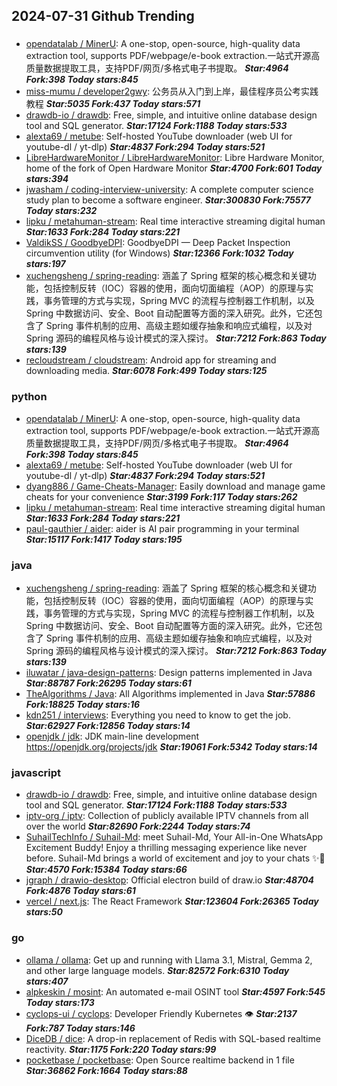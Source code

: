 ## 2024-07-31 Github Trending

### 
* [opendatalab / MinerU](https://github.com/opendatalab/MinerU): A one-stop, open-source, high-quality data extraction tool, supports PDF/webpage/e-book extraction.一站式开源高质量数据提取工具，支持PDF/网页/多格式电子书提取。 ***Star:4964 Fork:398 Today stars:845***
* [miss-mumu / developer2gwy](https://github.com/miss-mumu/developer2gwy): 公务员从入门到上岸，最佳程序员公考实践教程 ***Star:5035 Fork:437 Today stars:571***
* [drawdb-io / drawdb](https://github.com/drawdb-io/drawdb): Free, simple, and intuitive online database design tool and SQL generator. ***Star:17124 Fork:1188 Today stars:533***
* [alexta69 / metube](https://github.com/alexta69/metube): Self-hosted YouTube downloader (web UI for youtube-dl / yt-dlp) ***Star:4837 Fork:294 Today stars:521***
* [LibreHardwareMonitor / LibreHardwareMonitor](https://github.com/LibreHardwareMonitor/LibreHardwareMonitor): Libre Hardware Monitor, home of the fork of Open Hardware Monitor ***Star:4700 Fork:601 Today stars:394***
* [jwasham / coding-interview-university](https://github.com/jwasham/coding-interview-university): A complete computer science study plan to become a software engineer. ***Star:300830 Fork:75577 Today stars:232***
* [lipku / metahuman-stream](https://github.com/lipku/metahuman-stream): Real time interactive streaming digital human ***Star:1633 Fork:284 Today stars:221***
* [ValdikSS / GoodbyeDPI](https://github.com/ValdikSS/GoodbyeDPI): GoodbyeDPI — Deep Packet Inspection circumvention utility (for Windows) ***Star:12366 Fork:1032 Today stars:197***
* [xuchengsheng / spring-reading](https://github.com/xuchengsheng/spring-reading): 涵盖了 Spring 框架的核心概念和关键功能，包括控制反转（IOC）容器的使用，面向切面编程（AOP）的原理与实践，事务管理的方式与实现，Spring MVC 的流程与控制器工作机制，以及 Spring 中数据访问、安全、Boot 自动配置等方面的深入研究。此外，它还包含了 Spring 事件机制的应用、高级主题如缓存抽象和响应式编程，以及对 Spring 源码的编程风格与设计模式的深入探讨。 ***Star:7212 Fork:863 Today stars:139***
* [recloudstream / cloudstream](https://github.com/recloudstream/cloudstream): Android app for streaming and downloading media. ***Star:6078 Fork:499 Today stars:125***

### python
* [opendatalab / MinerU](https://github.com/opendatalab/MinerU): A one-stop, open-source, high-quality data extraction tool, supports PDF/webpage/e-book extraction.一站式开源高质量数据提取工具，支持PDF/网页/多格式电子书提取。 ***Star:4964 Fork:398 Today stars:845***
* [alexta69 / metube](https://github.com/alexta69/metube): Self-hosted YouTube downloader (web UI for youtube-dl / yt-dlp) ***Star:4837 Fork:294 Today stars:521***
* [dyang886 / Game-Cheats-Manager](https://github.com/dyang886/Game-Cheats-Manager): Easily download and manage game cheats for your convenience ***Star:3199 Fork:117 Today stars:262***
* [lipku / metahuman-stream](https://github.com/lipku/metahuman-stream): Real time interactive streaming digital human ***Star:1633 Fork:284 Today stars:221***
* [paul-gauthier / aider](https://github.com/paul-gauthier/aider): aider is AI pair programming in your terminal ***Star:15117 Fork:1417 Today stars:195***

### java
* [xuchengsheng / spring-reading](https://github.com/xuchengsheng/spring-reading): 涵盖了 Spring 框架的核心概念和关键功能，包括控制反转（IOC）容器的使用，面向切面编程（AOP）的原理与实践，事务管理的方式与实现，Spring MVC 的流程与控制器工作机制，以及 Spring 中数据访问、安全、Boot 自动配置等方面的深入研究。此外，它还包含了 Spring 事件机制的应用、高级主题如缓存抽象和响应式编程，以及对 Spring 源码的编程风格与设计模式的深入探讨。 ***Star:7212 Fork:863 Today stars:139***
* [iluwatar / java-design-patterns](https://github.com/iluwatar/java-design-patterns): Design patterns implemented in Java ***Star:88787 Fork:26295 Today stars:61***
* [TheAlgorithms / Java](https://github.com/TheAlgorithms/Java): All Algorithms implemented in Java ***Star:57886 Fork:18825 Today stars:16***
* [kdn251 / interviews](https://github.com/kdn251/interviews): Everything you need to know to get the job. ***Star:62927 Fork:12856 Today stars:14***
* [openjdk / jdk](https://github.com/openjdk/jdk): JDK main-line development https://openjdk.org/projects/jdk ***Star:19061 Fork:5342 Today stars:14***

### javascript
* [drawdb-io / drawdb](https://github.com/drawdb-io/drawdb): Free, simple, and intuitive online database design tool and SQL generator. ***Star:17124 Fork:1188 Today stars:533***
* [iptv-org / iptv](https://github.com/iptv-org/iptv): Collection of publicly available IPTV channels from all over the world ***Star:82690 Fork:2244 Today stars:74***
* [SuhailTechInfo / Suhail-Md](https://github.com/SuhailTechInfo/Suhail-Md): meet Suhail-Md, Your All-in-One WhatsApp Excitement Buddy! Enjoy a thrilling messaging experience like never before. Suhail-Md brings a world of excitement and joy to your chats ✨🤖 ***Star:4570 Fork:15384 Today stars:66***
* [jgraph / drawio-desktop](https://github.com/jgraph/drawio-desktop): Official electron build of draw.io ***Star:48704 Fork:4876 Today stars:61***
* [vercel / next.js](https://github.com/vercel/next.js): The React Framework ***Star:123604 Fork:26365 Today stars:50***

### go
* [ollama / ollama](https://github.com/ollama/ollama): Get up and running with Llama 3.1, Mistral, Gemma 2, and other large language models. ***Star:82572 Fork:6310 Today stars:407***
* [alpkeskin / mosint](https://github.com/alpkeskin/mosint): An automated e-mail OSINT tool ***Star:4597 Fork:545 Today stars:173***
* [cyclops-ui / cyclops](https://github.com/cyclops-ui/cyclops): Developer Friendly Kubernetes 👁️ ***Star:2137 Fork:787 Today stars:146***
* [DiceDB / dice](https://github.com/DiceDB/dice): A drop-in replacement of Redis with SQL-based realtime reactivity. ***Star:1175 Fork:220 Today stars:99***
* [pocketbase / pocketbase](https://github.com/pocketbase/pocketbase): Open Source realtime backend in 1 file ***Star:36862 Fork:1664 Today stars:88***

